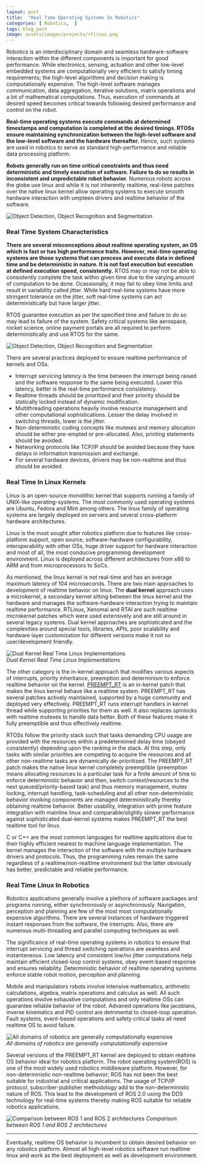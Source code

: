 ```yaml
---
layout: post
title:  "Real Time Operating Systems In Robotics"
categories: [ Robotics,  ]
tags: blog_post
image: assets/images/projects/rtlinux.png
---
```


Robotics is an interdisciplinary domain and seamless hardware-software interaction within the different components is important for good performance. While electronics, sensing, actuation and other low-level embedded systems are computationally very efficient to satisfy timing requirements; the high-level algorithms and decision making is computationally expensive. The high-level software manages communication, data aggregation, iterative solutions, matrix operations and a lot of mathematical computations. Thus, execution of commands at desired speed becomes critical towards following desired performance and control on the robot. 

**Real-time operating systems execute commands at determined timestamps and computation is completed at the desired timings. RTOSs ensure maintaining synchronization between the high-level software and the low-level software and the hardware thereafter.** Hence, such systems are used in robotics to serve as standard high-performance and reliable data processing platform. 

**Robots generally run on time critical constraints and thus need deterministic and timely execution of software. Failure to do so results in inconsistent and unpredictable robot behavior.** Numerous robots across the globe use linux and while it is not inherently realtime, real-time patches over the native linux kernel allow operating systems to execute smooth hardware interaction with umpteen drivers and realtime behavior of the software.

![Object Detection, Object Recognition and Segmentation]({{site.baseurl}}/assets/images/rtlinux/robotics.png )

### Real Time System Characteristics

**There are several misconceptions about realtime operating system, an OS which is fast or has high performance traits. However, real-time operating systems are those systems that can process and execute data in defined time and be deterministic in nature. It is not fast execution but execution at defined execution speed, consistently.** RTOS may or may not be able to consistently complete the task within given time due to the varying amount of computation to be done. Ocassionally, it may fail to obey time limits and result in variability called jitter. While hard real-time systems have more stringent tolerance on the jitter, soft real-time systems can act deterministically but have larger jitter. 

RTOS guarantee execution as per the specified time and failure to do so may lead to failure of the system. Safety critical systems like aerospace, rocket science, online payment portals are all required to perform deterministically and use RTOS for the same.

![Object Detection, Object Recognition and Segmentation]({{site.baseurl}}/assets/images/rtlinux/rt_graph.png )

There are several practices deployed to ensure realtime performance of kernels and OSs.

* Interrupt servicing latency is the time between the interrupt being raised and the software response to the same being executed. Lower this latency, better is the real-time performance consistency.
* Realtime threads should be prioritized and their priority should be statically locked instead of dynamic modification.
* Multithreading operations heavily involve resource management and other computational sophistications. Lesser the delay involved in switching threads, lower is the jitter.
* Non-deterministic coding concepts like mutexes and memory allocation should be either pre-empted or pre-allocated. Also, printing statements should be avoided.
* Networking protocols like TCP/IP should be avoided because they have delays in information transmission and exchange.
* For several hardware devices, drivers may be non-realtime and thus should be avoided.

### Real Time In Linux Kernels

Linux is an open-source monolithic kernel that supports running a family of UNIX-like operating-systems. The most commonly used operating systems are Ubuntu, Fedora and Mint among others. The linux family of operating systems are largely deployed on servers and several cross-platform hardware architectures. 

Linux is the most sought after robotics platform due to features like cross-platform support, open source, software-hardware configurability, interoperability with other OSs, huge driver support for hardware interaction and most of all, the most conducive programming development environment. Linux is deployed across different architectures from x86 to ARM and from microprocessors to SoCs. 

As mentioned, the linux kernel is not real-time and has an average maximum latency of 104 microseconds. There are two main approaches to development of realtime behavior on linux. The **dual kernel** approach uses a microkernel, a secondary kernel sitting between the linux kernel and the hardware and manages the software-hardware interaction trying to maintain realtime performance. RTLinux, Xenomai and RTAI are such realtime microkernel patches which were used extensively and are still around in several legacy systems. Dual kernel approaches are sophisticated and the complexities around special tools, libraries, APIs, poor scalability and hardware layer customization for different versions make it not so user/development friendly.

![Dual Kernel Real Time Linux Implementations]({{site.baseurl}}/assets/images/rtlinux/dual_kernel.png ) <br> *Dual Kernel Real Time Linux Implementations*

The other category is the in-kernel approach that modifies various aspects of interrupts, priority inheritance, preemption and determinism to enforce realtime behavior on the kernel. [PREEMPT_RT](https://rt.wiki.kernel.org/index.php/Frequently_Asked_Questions) is an in-kernel patch that makes the linux kernel behave like a realtime system. PREEMPT_RT has several patches actively maintained, supported by a huge community and deployed very effectively. PREEMPT_RT runs interrupt handlers in kernel thread while supporting priorities for them as well. It also replaces spinlocks with realtime mutexes to handle data better. Both of these features make it fully preemptible and thus effectively realtime. 

RTOSs follow the priority stack such that tasks demanding CPU usage are provided with the resources within a predetermined delay time (obeyed consistently) depending upon the ranking in the stack. At this step, only tasks with similar priorities are competing to acquire the resources and all other non-realtime tasks are dynamically de-prioritized. The PREEMPT_RT patch makes the native linux kernel completely preemptible (preemption means allocating resources to a particular task for a finite amount of time to enforce deterministic behavior and then, switch context/resources to the next queued/priority-based task) and thus memory management, mutex locking, interrupt handling, task-scheduling and all other non-deterministic behavior invoking components are managed deterministically thereby obtaining realtime behavior. Better usability, integration with prime feature integration with mainline linux and comparable/slightly slower performance against sophisticated dual-kernel systems makes PREEMPT_RT the best realtime tool for linux. 

C or C++ are the most common languages for realtime applications due to their highly efficient nearest to machine language implementation. The kernel manages the interaction of the software with the multiple hardware drivers and protocols. Thus, the programming rules remain the same regardless of a realtime/non-realtime environment but the latter obviously has better, predictable and reliable performance.

### Real Time Linux In Robotics

Robotics applications generally involve a plethora of software packages and programs running, either synchronously or asynchronously. Navigation, perception and planning are few of the most most computationally expensive algorithms. There are several instances of hardware triggered instant responses from the software, the interrupts. Also, there are numerous multi-threading and parallel computing techniques as well. 

The significance of real-time operating systems in robotics to ensure that interrupt servicing and thread switching operations are seamless and instantaneous. Low latency and consistent low/no jitter computations help maintain efficient closed-loop control systems, obey event-based response and ensures reliability. Deterministic behavior of realtime operating systems enforce stable robot motion, perception and planning. 

Mobile and manipulators robots involve intensive mathematics, arithmetic calculations, algebra, matrix operations and calculus as well. All such operations involve exhaustive computations and only realtime OSs can guarantee reliable behavior of the robot. Advaned operations like jacobians, inverse kinematics and PID control are detrimental to closed-loop operation. Fault systems, event-based operations and safety critical tasks all need realtime OS to avoid failure.

![All domains of robotics are generally computationally expensive]({{site.baseurl}}/assets/images/rtlinux/domains.png ) <br> *All domains of robotics are generally computationally expensive*

Several versions of the PREEMPT_RT kernel are deployed to obtain realtime OS behavior ideal for robotics platform. The robot operating system(ROS) is one of the most widely used robotics middleware platform. However, for non-deterministic non-realtime behavior; ROS has not been the best suitable for industrial and critical applications. The usage of TCP/IP protocol, subscriber-publisher methodology add to the non-deterministic nature of ROS. This lead to the development of ROS 2.0 using the DDS technology for real-time systems thereby making ROS suitable for reliable robotics applications.

![Comparison between ROS 1 and ROS 2 architectures]({{site.baseurl}}/assets/images/rtlinux/ros12.png ) *Comparison between ROS 1 and ROS 2 architectures*

<hr>

Eventually, realtime OS behavior is incumbent to obtain desired behavior on any robotics platform. Almost all high-level robotics software run realtime linux and work as the best deployment as well as development environment.

